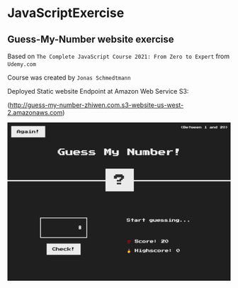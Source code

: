 # JavaScriptExercise

## Guess-My-Number website exercise 

Based on `The Complete JavaScript Course 2021: From Zero to Expert` from `Udemy.com`

Course was created by `Jonas Schmedtmann`

Deployed Static website Endpoint at Amazon Web Service S3:

(http://guess-my-number-zhiwen.com.s3-website-us-west-2.amazonaws.com)

![Guess-My-Number](https://github.com/zhiwen10/JavaScriptExercise/blob/main/Guess-My-Number-Zhiwen/Guess-My-Number-Zhiwen.png)
